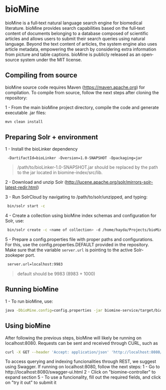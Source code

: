 # bioMine

bioMine is a full‐text natural language search engine for biomedical literature. 
bioMine provides search capabilities based on the full‐text content of documents belonging to a database composed of scientific articles and allows users to submit their search queries using natural language. 
Beyond the text content of articles, the system engine also uses article metadata, empowering the search by considering extra information from picture and table captions. 
bioMine is publicly released as an open‐source system under the MIT license. 


## Compiling from source 

bioMine source code requires Maven (https://maven.apache.org) for compilation.
To compile from source, follow the next steps after cloning the repository: 

1 - From the main bioMine project directory, compile the code and generate executable .jar files:
```bash 
mvn clean install
```

## Preparing Solr + environment

1 - Install the bioLinker dependency
```mvn install:install-file -Dfile=/path/to/bioLinker-1.0-SNAPSHOT.jar -DgroupId=csfg \
 -DartifactId=bioLinker -Dversion=1.0-SNAPSHOT -Dpackaging=jar       
```
> /path/to/bioLinker-1.0-SNAPSHOT.jar should be replaced by the path to the jar located in biomine-index/src/lib.

2 - Download and unzip Solr
(http://lucene.apache.org/solr/mirrors-solr-latest-redir.html)

3 - Run SolrCloud by navigating to /path/to/solr/unzipped, and typing:
```bash
 bin/solr start -c
```

4 - Create a collection using bioMine index schemas and configuration for Solr, use:
```bash
 bin/solr create -c <name of collection> -d /home/hayda/Projects/bioMine/solr/collectionConfigs/<name of collection folder>
```

5 - Prepare a config.properties file with proper paths and configurations.
 For this, use the config.properties.DEFAULT provided in the repository.
 Make sure that the variable ```server.url``` is pointing to the active Solr-zookeper port.
```bash 
 server.url=localhost:9983
```
> default should be 9983 (8983 + 1000)


## Running bioMine 

1 - To run bioMine, use:
```bash 
java -DbioMine.config=config.properties -jar biomine-service/target/biomine-service-1.0-SNAPSHOT.jar
```

## Using bioMine 

After following the previous steps, bioMine will likely be running on localhost:8080.
Requests can be sent and received through CURL, such as

```bash
curl -X GET --header 'Accept: application/json' 'http://localhost:8080/biomine/indexer/index/status'
```
To access querying and indexing funcionalities through REST, we suggest using Swagger.
If running on localhost:8080, follow the next steps:
1 - Go to http://localhost:8080/swagger-ui.html
2 - Click on "biomine-controller" to expand section
5 - To use a funcionality, fill out the required fields, and click on "try it out" to submit it

